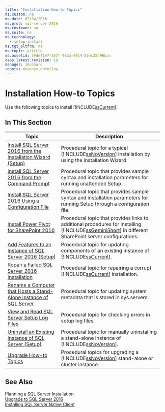 ```yaml
---
title: "Installation How-to Topics"
ms.custom: na
ms.date: 07/04/2016
ms.prod: sql-server-2016
ms.reviewer: na
ms.suite: na
ms.technology: 
  - setup-install
ms.tgt_pltfrm: na
ms.topic: article
ms.assetid: 59de41e7-557f-462a-8914-53ec35496baa
caps.latest.revision: 19
manager: jhubbard
robots: noindex,nofollow
---
```

# Installation How-to Topics
Use the following topics to install [!INCLUDE[ssCurrent](../../Topics/TopicNameContainA/includes/ssCurrent_md.md)].  
  
## In This Section  
  
|Topic|Description|  
|-----------|-----------------|  
|[Install SQL Server 2016 from the Installation Wizard (Setup)](../../Topics/TopicNameNotContainA/Install-SQL-Server-2016-from-the-Installation-Wizard--Setup-.md)|Procedural topic for a typical [!INCLUDE[ssNoVersion](../../Topics/TopicNameContainA/includes/ssNoVersion_md.md)] installation by using the Installation Wizard.|  
|[Install SQL Server 2016 from the Command Prompt](../../Topics/TopicNameNotContainA/Install-SQL-Server-2016-from-the-Command-Prompt.md)|Procedural topic that provides sample syntax and installation parameters for running unattended Setup.|  
|[Install SQL Server 2016 Using a Configuration File](../../Topics/TopicNameContainA/Install-SQL-Server-2016-Using-a-Configuration-File.md)|Procedural topic that provides sample syntax and installation parameters for running Setup through a configuration file.|  
|[Install Power Pivot for SharePoint 2010](assetId:///eec38696-5e26-46fa-bc83-aa776f470ce8)|Procedural topic that provides links to additional procedures for installing [!INCLUDE[ssGeminiShort](../../Topics/TopicNameNotContainA/includes/ssGeminiShort_md.md)] in different SharePoint server configurations.|  
|[Add Features to an Instance of SQL Server 2016 (Setup)](../../Topics/TopicNameNotContainA/Add-Features-to-an-Instance-of-SQL-Server-2016--Setup-.md)|Procedural topic for updating components of an existing instance of [!INCLUDE[ssCurrent](../../Topics/TopicNameContainA/includes/ssCurrent_md.md)].|  
|[Repair a Failed SQL Server 2016 Installation](../../Topics/TopicNameContainA/Repair-a-Failed-SQL-Server-2016-Installation.md)|Procedural topic for repairing a corrupt [!INCLUDE[ssCurrent](../../Topics/TopicNameContainA/includes/ssCurrent_md.md)] installation.|  
|[Rename a Computer that Hosts a Stand-Alone Instance of SQL Server](../../Topics/TopicNameContainA/Rename-a-Computer-that-Hosts-a-Stand-Alone-Instance-of-SQL-Server.md)|Procedural topic for updating system metadata that is stored in sys.servers.|  
|[View and Read SQL Server Setup Log Files](../../Topics/TopicNameNotContainA/View-and-Read-SQL-Server-Setup-Log-Files.md)|Procedural topic for checking errors in setup log files.|  
|[Uninstall an Existing Instance of SQL Server (Setup)](../../Topics/TopicNameNotContainA/Uninstall-an-Existing-Instance-of-SQL-Server--Setup-.md)|Procedural topic for manually uninstalling a stand-alone instance of [!INCLUDE[ssNoVersion](../../Topics/TopicNameContainA/includes/ssNoVersion_md.md)].|  
|[Upgrade How-to Topics](../../Topics/TopicNameNotContainA/Upgrade-How-to-Topics.md)|Procedural topics for upgrading a [!INCLUDE[ssNoVersion](../../Topics/TopicNameContainA/includes/ssNoVersion_md.md)] stand-alone or cluster instance.|  
  
## See Also  
 [Planning a SQL Server Installation](../../Topics/TopicNameContainA/Planning-a-SQL-Server-Installation.md)   
 [Upgrade to SQL Server 2016](../../Topics/TopicNameNotContainA/Upgrade-to-SQL-Server-2016.md)   
 [Installing SQL Server Native Client](assetId:///c6abeab2-0052-49c9-be79-cfbc50bff5c1)